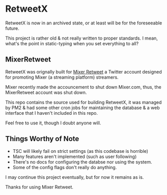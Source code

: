 # RetweetX

RetweetX is now in an archived state, or at least will be for the foreseeable future.

This project is rather old & not really written to proper standards. I mean, what's the point in static-typing when you set everything to all?

## MixerRetweet

RetweetX was orignally built for [Mixer Retweet](https://twitter.com/MixerRetweet) a Twitter account designed for promoting Mixer (a streaming platform) streamers.

Mixer recently made the accouncement to shut down Mixer.com, thus, the MixerRetweet account was shut down.

This repo contains the source used for building RetweetX, it was managed by PM2 & had some other cron jobs for maintaining the database & a web interface that I haven't included in this repo.

Feel free to use it, though I doubt anyone will.

## Things Worthy of Note

- TSC will likely fail on strict settings (as this codebase is horrible)
- Many features aren't implemented (such as user following)
- There's no docs for configuring the databse nor using the system.
- Some of the config flags don't really do anything.

I may continue this project eventually, but for now it remains as is.

Thanks for using Mixer Retweet.